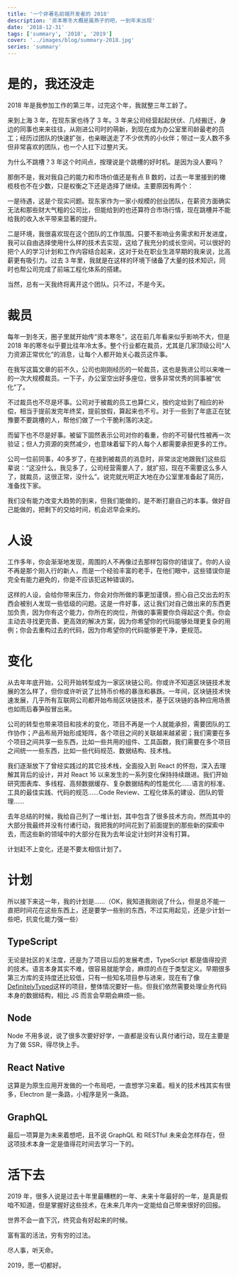 ```yaml
---
title: '一个非著名前端开发者的 2018'
description: '资本寒冬大概是属燕子的吧，一到年末出现'
date: '2018-12-31'
tags: ['summary', '2018', '2019']
cover: '../images/blog/summary-2018.jpg'
series: 'summary'
---
```


# 是的，我还没走

2018 年是我参加工作的第三年，过完这个年，我就整三年工龄了。

来到上海 3 年，在现东家也待了 3 年。3 年来公司经营起起伏伏、几经搬迁，身边的同事也来来往往，从刚进公司时的萌新，到现在成为办公室里司龄最老的员工；经历过团队的快速扩张，也亲眼送走了不少优秀的小伙伴；带过一支人数不多但非常喜欢的团队，也一个人扛下过整片天。

为什么不跳槽？3 年这个时间点，按理说是个跳槽的好时机。是因为没人要吗？

那倒不是，我对我自己的能力和市场价值还是有点 B 数的，过去一年里接到的橄榄枝也不在少数，只是权衡之下还是选择了继续。主要原因有两个：

一是待遇，这是个现实问题。现东家作为一家小规模的创业团队，在薪资方面确实无法和那些财大气粗的公司比，但能给到的也还算符合市场行情，现在跳槽并不能给我的收入水平带来显著的提升。

二是环境，我很喜欢现在这个团队的工作氛围。只要不影响业务需求和开发进度，我可以自由选择使用什么样的技术去实现，这给了我充分的成长空间，可以很好的把个人的学习计划和工作内容结合起来，这对于处在职业生涯早期的我来说，比高薪更有吸引力。过去 3 年里，我就是在这样的环境下储备了大量的技术知识，同时也帮公司完成了前端工程化体系的搭建。

当然，总有一天我终将离开这个团队。只不过，不是今天。

# 裁员

每年一到冬天，圈子里就开始传“资本寒冬”，这在前几年看来似乎影响不大，但是 2018 年的寒冬似乎要比往年冷太多。整个行业都在裁员，尤其是几家顶级公司“人力资源正常优化”的消息，让每个人都开始关心裁员这件事。

在我写这篇文章的前不久，公司也刚刚经历的一轮裁员，这也是我进公司以来唯一的一次大规模裁员。一下子，办公室空出好多座位，很多非常优秀的同事被“优化”了。

不过裁员也不尽是坏事。公司对于被裁的员工也算仁义，按约定给到了相应的补偿，相当于提前发完年终奖，提前放假，算起来也不亏。对于一些到了年底正在犹豫要不要跳槽的人，帮他们做了一个干脆利落的决定。

而留下也不尽是好事。被留下固然表示公司对你的看重，你的不可替代性被再一次验证；但人力资源的突然减少，也意味着留下的人每个人都需要承担更多的工作。

公司一位前同事，40多岁了，在接到被裁员的消息时，非常淡定地跟我们这些后辈说：“这没什么，我见多了，公司经营需要人了，就扩招，现在不需要这么多人了，就裁员，这很正常，没什么”。说完就光明正大地在办公室里准备起了简历，准备找下家。

我们没有能力改变大趋势的到来，但我们能做的，是不断打磨自己的本事。做好自己能做的，把剩下的交给时间，机会迟早会来的。

# 人设

工作多年，你会渐渐地发现，周围的人不再像过去那样包容你的错误了。你的人设不再是那个刚入行的新人，而是一个经验丰富的老手，在他们眼中，这些错误你是完全有能力避免的，你是不应该犯这种错误的。

这样的人设，会给你带来压力，你会对你所做的事更加谨慎，担心自己交出去的东西会被别人发现一些低级的问题。这是一件好事，这让我们对自己做出来的东西更加负责，因为你有这个能力，你所在的岗位，所做的事需要你负得起这个责。你会主动去寻找更完善、更高效的解决方案，因为你希望你的代码能够处理更复杂的用例；你会去重构过去的代码，因为你希望你的代码能够更干净，更规范。

# 变化

从去年年底开始，公司开始转型成为一家区块链公司。你或许不知道区块链技术发展的怎么样了，但你或许听说了比特币价格的暴涨和暴跌。一年间，区块链技术快速发展，几乎所有互联网公司都开始布局区块链技术，基于区块链的各种应用场景也如雨后春笋般冒出来。

公司的转型也带来项目和技术的变化，项目不再是一个人就能承担，需要团队的工作协作；产品布局开始形成矩阵，各个项目之间的关联越来越紧密；我们需要在多个项目之间共享一些东西，比如一些共用的组件、工具函数，我们需要在多个项目之间统一一些东西，比如一些代码规范、数据结构、技术栈。

我们逐渐放下了曾经实践过的其它技术栈，全面投入到 React 的怀抱，深入去理解其背后的设计，并对 React 16 以来发生的一系列变化保持持续跟进。我们开始研究图表库、多线程、高频数据缓存、复杂数据结构的性能优化……语言的标准、工具的最佳实践、代码的规范……Code Review、工程化体系的建设、团队的管理……

去年总结的时候，我给自己列了一堆计划，其中包含了很多技术方向，然而其中的大部分我最终并没有付诸行动，我把我的时间花到了前面提到的那些新的探索中去，而这些新的领域中的大部分在我为去年设定计划时并没有打算。

计划赶不上变化，还是不要太相信计划了。

# 计划

所以接下来这一年，我的计划是……（OK，我知道我刚说了什么，但是总不能一直把时间花在这些东西上，还是要学一些别的东西，不过实用起见，还是少计划一些吧，抗变化能力强一些）

## TypeScript

无论是社区的关注度，还是为了项目以后的发展考虑，TypeScript 都是值得投资的技术。语言本身其实不难，很容易就能学会，麻烦的点在于类型定义。早期很多第三方库的支持度还比较低，只有一些知名项目参与进来，现在有了像<a target='_blank' href='https://github.com/DefinitelyTyped/DefinitelyTyped'>DefinitelyTyped</a>这样的项目，整体情况要好一些。但我们依然需要处理业务代码本身的数据结构，相比 JS 而言会早期会麻烦一些。

## Node

Node 不用多说，说了很多次要好好学，一直都是没有认真付诸行动，现在主要是为了做 SSR，得尽快上手。

## React Native

这算是为原生应用开发做的一个布局吧，一直想学习来着。相关的技术栈其实有很多，Electron 是一条路，小程序是另一条路。

## GraphQL

最后一项算是为未来着想吧，且不说 GraphQL 和 RESTful 未来会怎样存在，但这项技术本身一定是值得花时间去学习一下的。

# 活下去

2019 年，很多人说是过去十年里最糟糕的一年、未来十年最好的一年，是真是假咱不知道，但是掌握好这些技术，在未来几年内一定能给自己带来很好的回报。

世界不会一直下沉，终究会有好起来的时候。

富有富的活法，穷有穷的过法。

尽人事，听天命。

2019，愿一切都好。
